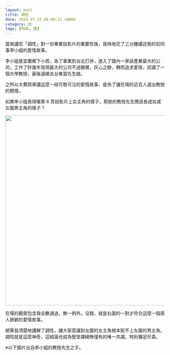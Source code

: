 ```yaml
---
layout: post
title: 調性
date: 2019-07-22 08:09:11 +0000
category: 誌
tags: [同事, 課]
---
```


當我講完「調性」對一份專業投影片的重要性後，我特地花了三分鍾講述我的前同事李小姐的愛情故事。

<!--more-->

李小姐是宜蘭鄉下小孩，為了事業到台北打拼，進入了國內一家該產業最大的公司，工作了好幾年發現最大的公司不過爾爾，灰心之餘，轉而追求愛情，認識了一個大學教授，最後遠嫁去台東當先生娘。

之所以大費周章講這麼一段可歌可泣的愛情故事，是為了讓在場的近百人選出教授的模樣。

如果李小姐長得像第 6 頁投影片上女主角的樣子，那她的教授先生應該長成右或左圖男主角的樣子？

<img src="/blog/assets/images/2019/tonality.jpg" style="width:600px"/>

在場的聽眾包含我全數通過，無一例外。沒錯，就是右圖的一對才符合這麼一個感人肺腑的愛情故事。

總算我清楚地講解了調性，讓大家意識到左圖的女主角根本配不上左圖的男主角。調性就是這麼神奇，這結論也成為整堂課絕無僅有的唯一共識，特別彌足珍貴。

※以下圖片出自李小姐的教授先生之手。

